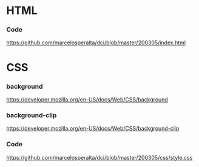 # HTML

### Code

https://github.com/marcelosperalta/dci/blob/master/200305/index.html

# CSS

### background

https://developer.mozilla.org/en-US/docs/Web/CSS/background

### background-clip

https://developer.mozilla.org/en-US/docs/Web/CSS/background-clip

### Code

https://github.com/marcelosperalta/dci/blob/master/200305/css/style.css